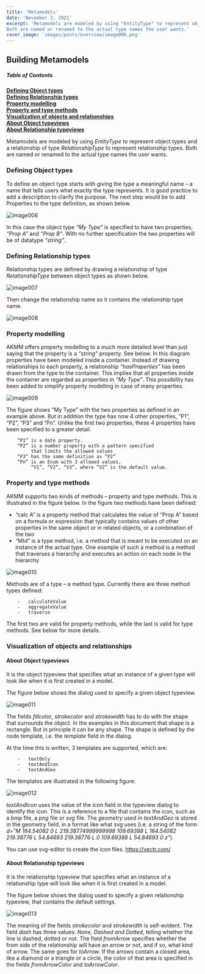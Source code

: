 ```yaml
---
title: 'Metamodels'
date: 'November 3, 2021'
excerpt: 'Metamodels are modeled by using "EntityType" to represent object types and a relationship of type "RelationshipType" to represent relationship types. 
Both are named or renamed to the actual type names the user wants.'
cover_image: 'images/posts/overview/image006.png'
---
```


## Building Metamodels

##### Table of Contents

**[Defining Object types](#Defining-Object-types)**<br>
**[Defining Relationship types](#Defining-Relationship-types)**<br>
**[Property modelling](#Property-modelling)**<br>
**[Property and type methods](#Property-and-type-methods)**<br>
**[Visualization of objects and relationships](#Visualization-of-objects-and-relationships)**<br>
**[About Object typeviews](#About-Object-typeviews)**<br>
**[About Relationship typeviews](#About-Relationship-typeviews)**<br>


Metamodels are modeled by using *EntityType* to represent object types and a relationship of type *RelationshipType* to represent relationship types. 
Both are named or renamed to the actual type names the user wants.
 
### Defining Object types

To define an object type starts with giving the type a meaningful name – a name that tells users what exactly the type represents. It is good practice to add a description to clarify the purpose. 
The next step would be to add Properties to the type definition, as shown below. 

![image006](/images/posts/overview/image006.png)
 
In this case the object type *“My Type”* is specified to have two properties, *“Prop A”* and *“Prop B”*. With no further specification the two properties will be of datatype *“string”*.

### Defining Relationship types

Relationship types are defined by drawing a relationship of type *RelationshipType* between object types as shown below. 

![image007](/images/posts/overview/image007.png)

Then change the relationship name so it contains the relationship type name. 

![image008](/images/posts/overview/image008.png)
 
### Property modelling

AKMM offers property modelling to a much more detailed level than just saying that the
property is a *“string”* property. See below.
In this diagram properties have been modeled inside a container. Instead of drawing
relationships to each property, a relationship *“hasProperties”* has been drawn from the type
to the container. This implies that all properties inside the container are regarded as
properties in *“My Type”*. This possibility has been added to simplify property modelling in
case of many properties.

 ![image009](/images/posts/overview/image009.png)

The figure shows “My Type” with the two properties as defined in an example above. But in addition the type has now 4 other properties, “P1”, “P2”, “P3” and “Pn”. Unlike the first two properties, these 4 properties have been specified to a greater detail. 

        “P1” is a date property.
        “P2” is a number property with a pattern specified 
             that limits the allowed values
        “P3” has the same definition as “P2”
        “Pn” is an Enum with 3 allowed values, 
             “V1”, “V2”, “V3”, where “V2” is the default value. 

### Property and type methods

AKMM supports two kinds of methods – property and type methods. This is illustrated in the figure below. 
In the figure two methods have been defined:
-	“calc A” is a property method that calculates the value of “Prop A” based on a formula or expression that typically contains values of other properties in the same object or in related objects, or a combination of the two
-	“Mtd” is a type method, i.e. a method that is meant to be executed on an instance of the actual type.  One example of such a method is a method that traverses a hierarchy and executes an action on each node in the hierarchy

![image010](/images/posts/overview/image010.png)
 

Methods are of a type – a method type. Currently there are three method types defined:

        -	calculateValue
        -	aggregateValue
        -	traverse

The first two are valid for property methods, while the last is valid for type methods. See below for more details.
 
### Visualization of objects and relationships

#### About Object typeviews

It is the object typeview that specifies what an instance of a given type will look like when it is first created in a model. 

The figure below shows the dialog used to specify a given object typeview.

 ![image011](/images/posts/overview/image011.png)

The fields *fillcolor*, *strokecolor* and *strokewidth* has to do with the shape that surrounds the object. In the examples in this document that shape is a rectangle. But in principle it can be any shape. 
The shape is defined by the node template, i.e. the *template* field in the dialog. 

At the time this is written, 3 templates are supported, which are:

        -	textOnly
        -	textAndIcon
        -	textAndGeo

The templates are illustrated in the following figure:

![image012](/images/posts/overview/image012.png)

*textAndIcon* uses the value of the *icon* field in the typeview dialog to identify the icon. This is a reference to a file that contains the icon, such as a *bmp* file, a *png* file or *svg* file. 
The *geometry* used in *textAndGeo* is stored in the geometry field, in a format like what svg uses
(i.e. a string of the form *d="M 164.54082 0 L 219.38774999999998 109.69388 L 164.54082 219.38776 L 54.84693 219.38776 L 0 109.69388 L 54.84693 0 z"*).

You can use svg-editor to create the icon files.
https://vectr.com/


#### About Relationship typeviews

It is the relationship typeview that specifies what an instance of a relationship type will look like when it is first created in a model. 

The figure below shows the dialog used to specify a given relationship typeview, that contains the default settings.

 ![image013](/images/posts/overview/image013.png)

The meaning of the fields *strokecolor* and *strokewidth* is self-evident. 
The field *dash* has three values: *None, Dashed and Dotted*, telling whether the line is dashed, dotted or not. 
The field *fromArrow* specifies whether the from side of the relationship will have an arrow or not, and if so, what kind of arrow. The same goes for *toArrow*. 
If the arrows contain a closed area, like a diamond or a triangle or a circle, the color of that area is specified in the fields *fromArrowColor* and *toArrowColor*. 

